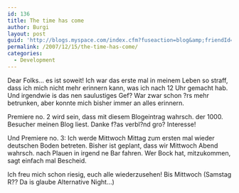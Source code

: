 ```yaml
---
id: 136
title: The time has come
author: Burgi
layout: post
guid: 'http://blogs.myspace.com/index.cfm?fuseaction=blog&amp;friendId=11116526'
permalink: /2007/12/15/the-time-has-come/
categories:
  - Development
---
```



Dear Folks&#8230; es ist soweit! Ich war das erste mal in meinem Leben so straff, dass ich mich nicht mehr erinnern kann, was ich nach 12 Uhr gemacht hab. Und irgendwie is das nen saulustiges Gef? War zwar schon ?rs mehr betrunken, aber konnte mich bisher immer an alles erinnern.

Premiere no. 2 wird sein, dass mit diesem Blogeintrag wahrsch. der 1000. Besucher meinen Blog liest. Danke f?as verbl?nd gro? Interesse!

Und Premiere no. 3: Ich werde Mittwoch Mittag zum ersten mal wieder deutschen Boden betreten. Bisher ist geplant, dass wir Mittwoch Abend wahrsch. nach Plauen in irgend ne Bar fahren. Wer Bock hat, mitzukommen, sagt einfach mal Bescheid.

Ich freu mich schon riesig, euch alle wiederzusehen! Bis Mittwoch (Samstag R?? Da is glaube Alternative Night&#8230;)

